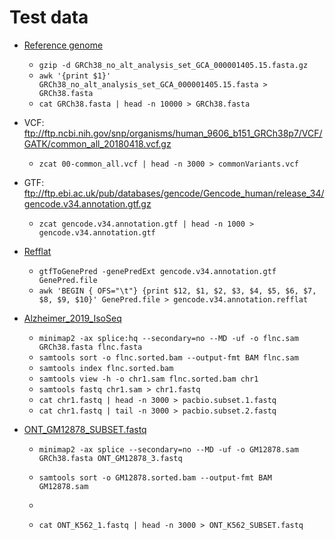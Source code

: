 # Test data

* [Reference genome](https://www.encodeproject.org/files/GRCh38_no_alt_analysis_set_GCA_000001405.15/@@download/GRCh38_no_alt_analysis_set_GCA_000001405.15.fasta.gz)
  * `gzip -d GRCh38_no_alt_analysis_set_GCA_000001405.15.fasta.gz`
  * `awk '{print $1}' GRCh38_no_alt_analysis_set_GCA_000001405.15.fasta > GRCh38.fasta`
  * `cat GRCh38.fasta | head -n 10000 > GRCh38.fasta`
* VCF: ftp://ftp.ncbi.nih.gov/snp/organisms/human_9606_b151_GRCh38p7/VCF/GATK/common_all_20180418.vcf.gz
  * `zcat 00-common_all.vcf | head -n 3000 > commonVariants.vcf`
* GTF: ftp://ftp.ebi.ac.uk/pub/databases/gencode/Gencode_human/release_34/gencode.v34.annotation.gtf.gz
  * `zcat gencode.v34.annotation.gtf | head -n 1000 > gencode.v34.annotation.gtf`
* [Refflat](http://hgdownload.soe.ucsc.edu/admin/exe/linux.x86_64/)
  * `gtfToGenePred -genePredExt gencode.v34.annotation.gtf GenePred.file`
  * `awk 'BEGIN { OFS="\t"} {print $12, $1, $2, $3, $4, $5, $6, $7, $8, $9, $10}' GenePred.file > gencode.v34.annotation.refflat`
* [Alzheimer_2019_IsoSeq](https://downloads.pacbcloud.com/public/dataset/Alzheimer2019_IsoSeq/FullLengthReads/flnc.fasta)
  * `minimap2 -ax splice:hq --secondary=no --MD -uf -o flnc.sam GRCh38.fasta flnc.fasta`
  * `samtools sort -o flnc.sorted.bam --output-fmt BAM flnc.sam`
  * `samtools index flnc.sorted.bam`
  * `samtools view -h -o chr1.sam flnc.sorted.bam chr1`
  * `samtools fastq chr1.sam > chr1.fastq`
  * `cat chr1.fastq | head -n 3000 > pacbio.subset.1.fastq`
  * `cat chr1.fastq | tail -n 3000 > pacbio.subset.2.fastq`





* [ONT_GM12878_SUBSET.fastq](https://sra-pub-src-1.s3.amazonaws.com/SRR9304714/ONT_GM12878_3.fastq.gz.1)
  * `minimap2 -ax splice --secondary=no --MD -uf -o GM12878.sam GRCh38.fasta ONT_GM12878_3.fastq`
  * `samtools sort -o GM12878.sorted.bam --output-fmt BAM GM12878.sam`
  * 

  * `cat ONT_K562_1.fastq | head -n 3000 > ONT_K562_SUBSET.fastq`

